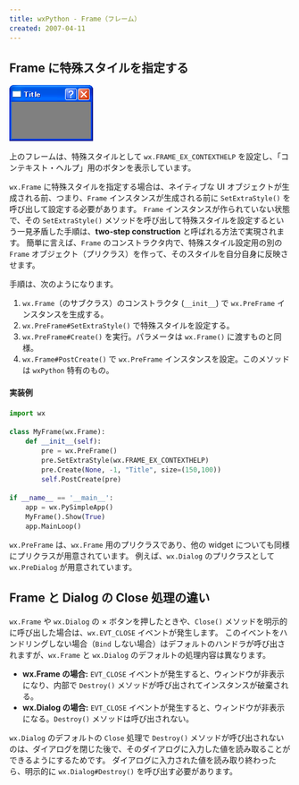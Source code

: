 ```yaml
---
title: wxPython - Frame（フレーム）
created: 2007-04-11
---
```


Frame に特殊スタイルを指定する
----

![./image/20070411-extra_style.png](./image/20070411-extra_style.png)

上のフレームは、特殊スタイルとして `wx.FRAME_EX_CONTEXTHELP` を設定し、「コンテキスト・ヘルプ」用のボタンを表示しています。

`wx.Frame` に特殊スタイルを指定する場合は、ネイティブな UI オブジェクトが生成される前、つまり、`Frame` インスタンスが生成される前に `SetExtraStyle()` を呼び出して設定する必要があります。
`Frame` インスタンスが作られていない状態で、その `SetExtraStyle()` メソッドを呼び出して特殊スタイルを設定するという一見矛盾した手順は、**two-step construction** と呼ばれる方法で実現されます。
簡単に言えば、`Frame` のコンストラクタ内で、特殊スタイル設定用の別の `Frame` オブジェクト（プリクラス）を作って、そのスタイルを自分自身に反映させます。

手順は、次のようになります。

1. `wx.Frame`（のサブクラス）のコンストラクタ (`__init__`) で `wx.PreFrame` インスタンスを生成する。
2. `wx.PreFrame#SetExtraStyle()` で特殊スタイルを設定する。
3. `wx.PreFrame#Create()` を実行。パラメータは `wx.Frame()` に渡すものと同様。
4. `wx.Frame#PostCreate()` で `wx.PreFrame` インスタンスを設定。このメソッドは `wxPython` 特有のもの。

#### 実装例

```python
import wx

class MyFrame(wx.Frame):
    def __init__(self):
        pre = wx.PreFrame()
        pre.SetExtraStyle(wx.FRAME_EX_CONTEXTHELP)
        pre.Create(None, -1, "Title", size=(150,100))
        self.PostCreate(pre)

if __name__ == '__main__':
    app = wx.PySimpleApp()
    MyFrame().Show(True)
    app.MainLoop()
```

`wx.PreFrame` は、`wx.Frame` 用のプリクラスであり、他の widget についても同様にプリクラスが用意されています。
例えば、`wx.Dialog` のプリクラスとして `wx.PreDialog` が用意されています。


Frame と Dialog の Close 処理の違い
----

`wx.Frame` や `wx.Dialog` の × ボタンを押したときや、`Close()` メソッドを明示的に呼び出した場合は、`wx.EVT_CLOSE` イベントが発生します。
このイベントをハンドリングしない場合（`Bind` しない場合）はデフォルトのハンドラが呼び出されますが、`wx.Frame` と `wx.Dialog` のデフォルトの処理内容は異なります。

- **wx.Frame の場合:** `EVT_CLOSE` イベントが発生すると、ウィンドウが非表示になり、内部で `Destroy()` メソッドが呼び出されてインスタンスが破棄される。
- **wx.Dialog の場合:** `EVT_CLOSE` イベントが発生すると、ウィンドウが非表示になる。`Destroy()` メソッドは呼び出されない。

`wx.Dialog` のデフォルトの `Close` 処理で `Destroy()` メソッドが呼び出されないのは、ダイアログを閉じた後で、そのダイアログに入力した値を読み取ることができるようにするためです。
ダイアログに入力された値を読み取り終わったら、明示的に `wx.Dialog#Destroy()` を呼び出す必要があります。

